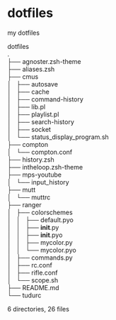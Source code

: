 # dotfiles
my dotfiles

dotfiles  
.  
├── agnoster.zsh-theme  
├── aliases.zsh  
├── cmus  
│   ├── autosave  
│   ├── cache  
│   ├── command-history  
│   ├── lib.pl  
│   ├── playlist.pl  
│   ├── search-history  
│   ├── socket  
│   └── status_display_program.sh  
├── compton  
│   └── compton.conf  
├── history.zsh  
├── intheloop.zsh-theme  
├── mps-youtube  
│   └── input_history  
├── mutt  
│   └── muttrc  
├── ranger  
│   ├── colorschemes  
│   │   ├── default.pyo  
│   │   ├── __init__.py  
│   │   ├── __init__.pyo  
│   │   ├── mycolor.py  
│   │   └── mycolor.pyo  
│   ├── commands.py  
│   ├── rc.conf  
│   ├── rifle.conf  
│   └── scope.sh  
├── README.md  
└── tudurc  

6 directories, 26 files
